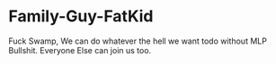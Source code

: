 # Family-Guy-FatKid
Fuck Swamp, We can do whatever the hell we want todo without MLP Bullshit. Everyone Else can join us too.

